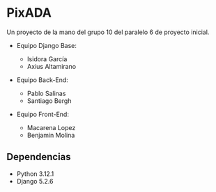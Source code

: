 # PixADA

Un proyecto de la mano del grupo 10 del paralelo 6 de proyecto inicial.

- Equipo Django Base:
    - Isidora García
    - Axius Altamirano

- Equipo Back-End:
    - Pablo Salinas
    - Santiago Bergh

- Equipo Front-End:
    - Macarena Lopez
    - Benjamin Molina

## Dependencias

- Python 3.12.1
- Django 5.2.6
